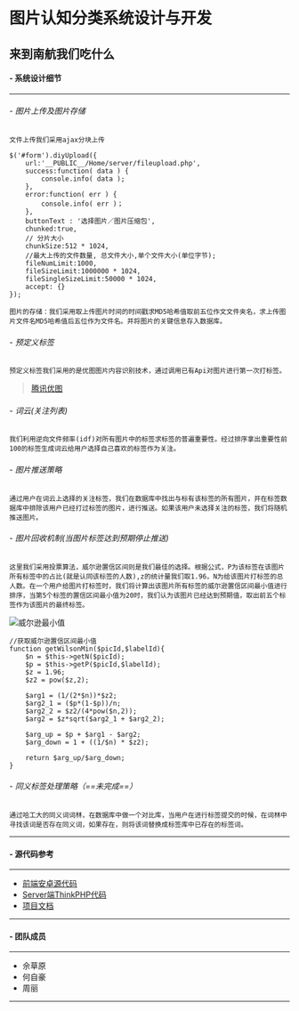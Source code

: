 # 图片认知分类系统设计与开发
## 来到南航我们吃什么

#### **- 系统设计细节**

* * *

###### - 图片上传及图片存储
    文件上传我们采用ajax分块上传
```
$('#form').diyUpload({
	url:'__PUBLIC__/Home/server/fileupload.php',
	success:function( data ) {
		console.info( data );
	},
	error:function( err ) {
		console.info( err )；
	},
	buttonText : '选择图片／图片压缩包',
	chunked:true,
	// 分片大小
	chunkSize:512 * 1024,
	//最大上传的文件数量, 总文件大小,单个文件大小(单位字节);
	fileNumLimit:1000,
	fileSizeLimit:1000000 * 1024,
	fileSingleSizeLimit:50000 * 1024,
	accept: {}
});
```
    图片的存储：我们采用取上传图片时间的时间戳求MD5哈希值取前五位作文文件夹名，求上传图片文件名MD5哈希值后五位作为文件名。并将图片的关键信息存入数据库。

###### - 预定义标签

    预定义标签我们采用的是优图图片内容识别技术，通过调用已有Api对图片进行第一次打标签。
>   [腾讯优图](https://open.youtu.qq.com/)


###### - 词云(关注列表)

    我们利用逆向文件频率(idf)对所有图片中的标签求标签的普遍重要性。经过排序拿出重要性前100的标签生成词云给用户选择自己喜欢的标签作为关注。

###### - 图片推送策略

    通过用户在词云上选择的关注标签，我们在数据库中找出与标有该标签的所有图片，并在标签数据库中排除该用户已经打过标签的图片，进行推送。如果该用户未选择关注的标签，我们将随机推送图片。

###### - 图片回收机制(当图片标签达到预期停止推送)

    这里我们采用投票算法，威尔逊置信区间则是我们最佳的选择。根据公式，P为该标签在该图片所有标签中的占比(就是认同该标签的人数),z的统计量我们取1.96，N为给该图片打标签的总人数。在一个用户给图片打标签时，我们将计算出该图片所有标签的威尔逊置信区间最小值进行排序，当第5个标签的置信区间最小值为20时，我们认为该图片已经达到预期值，取出前五个标签作为该图片的最终标签。
![威尔逊最小值](http://42.123.127.93:10080/SuanCaiYu/Image_Classification/tree/master/Images/WilsonMin.png)
```
//获取威尔逊置信区间最小值
function getWilsonMin($picId,$labelId){
	$n = $this->getN($picId);
	$p = $this->getP($picId,$labelId);
	$z = 1.96;
	$z2 = pow($z,2);

	$arg1 = (1/(2*$n))*$z2;
	$arg2_1 = ($p*(1-$p))/n;
	$arg2_2 = $z2/(4*pow($n,2));
	$arg2 = $z*sqrt($arg2_1 + $arg2_2);

	$arg_up = $p + $arg1 - $arg2;
	$arg_down = 1 + ((1/$n) * $z2);

	return $arg_up/$arg_down;
}
```

###### - 同义标签处理策略（==未完成==）

	通过哈工大的同义词词林，在数据库中做一个对比库，当用户在进行标签提交的时候，在词林中寻找该词是否存在同义词，如果存在，则将该词替换成标签库中已存在的标签词。

* * *

#### **- 源代码参考**

* * *
* [前端安卓源代码](http://42.123.127.93:10080/SuanCaiYu/Image_Classification/tree/master/Android/PictureClass)
* [Server端ThinkPHP代码](http://42.123.127.93:10080/SuanCaiYu/Image_Classification/tree/master/Server)
* [项目文档](http://42.123.127.93:10080/SuanCaiYu/Image_Classification/tree/master/Doc)

* * *
#### **- 团队成员**

* * *
* 佘草原
* 何自豪
* 周丽

* * *
